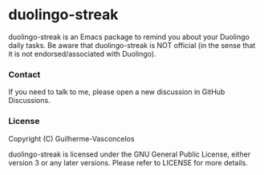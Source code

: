 # duolingo-streak
duolingo-streak is an Emacs package to remind you about your Duolingo daily tasks.
Be aware that duolingo-streak is NOT official (in the sense that it is not endorsed/associated with Duolingo).

### Contact
If you need to talk to me, please open a new discussion in GitHub Discussions.

### License
Copyright (C) Guilherme-Vasconcelos

duolingo-streak is licensed under the GNU General Public License, either version 3
or any later versions. Please refer to LICENSE for more details.
